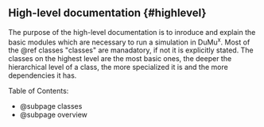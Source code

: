 ## High-level documentation {#highlevel}
<!-- @page highlevel High-level-documentation -->
The purpose of the high-level documentation is to inroduce and explain the basic modules which are necessary to run a simulation in DuMu<sup>x</sup>.
Most of the @ref classes "classes" are manadatory, if not it is explicitly stated. The classes on the highest level are the most basic ones, the deeper the hierarchical level of a class, the more specialized it is and the more dependencies it has.

Table of Contents:
- @subpage classes
- @subpage overview
